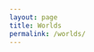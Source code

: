 ```yaml
---
layout: page
title: Worlds
permalink: /worlds/
---
```


<div id="table-container" class="table-dark"></div>



<script src="https://code.jquery.com/jquery-3.6.0.min.js" integrity="sha256-/xUj+3OJU5yExlq6GSYGSHk7tPXikynS7ogEvDej/m4=" crossorigin="anonymous"></script>
<script src="https://cdnjs.cloudflare.com/ajax/libs/twitter-bootstrap/4.2.1/js/bootstrap.bundle.min.js"></script>
<script src="/js/jquery.csv.min.js"></script>
<script src="https://cdn.datatables.net/1.10.19/js/jquery.dataTables.min.js"></script>
<script src="https://cdn.datatables.net/1.10.19/js/dataTables.bootstrap4.min.js"></script>
<script src="/js/csv_to_html_table.js"></script>
<script>
  let worldJson;
  async function getWorlds() {
    let response = await fetch('https://athena.wynntils.com/cache/get/serverList');
    worldJson = await response.json();
    return worldJson;
  }
  getWorlds();
    /*
  fetch('https://athena.wynntils.com/cache/get/serverList')
    .then(function(response) {
        response.json().then(function(text) {
                worldJson = text;
                done();
        });
    });
    */
  let csvPrep = "data:text/csv;charset=utf-8,";
  csvPrep += "World,Uptime,Player Count\r\n";
  for (i in worldJson['servers']) {
    let dateDiff = Date.now() - i['firstSeen'];
    csvPrep += String(i);
    csvPrep += ',' + String(dateDiff/3600) + ":" + String(dateDiff/60);
    csvPrep += ',' + String(len(i['players'])) + "\r\n";
  }
  var finalCsv = encodeURI(csvPrep);
  // aaaaaa
  CsvToHtmlTable.init({
    csv_path: finalCsv, 
    element: 'table-container', 
    allow_download: false,
    csv_options: {separator: ',', delimiter: '"'},
    datatables_options: {
      "paging": false, 
      "autoWidth": false,
      "order": []
    }
  });
</script>